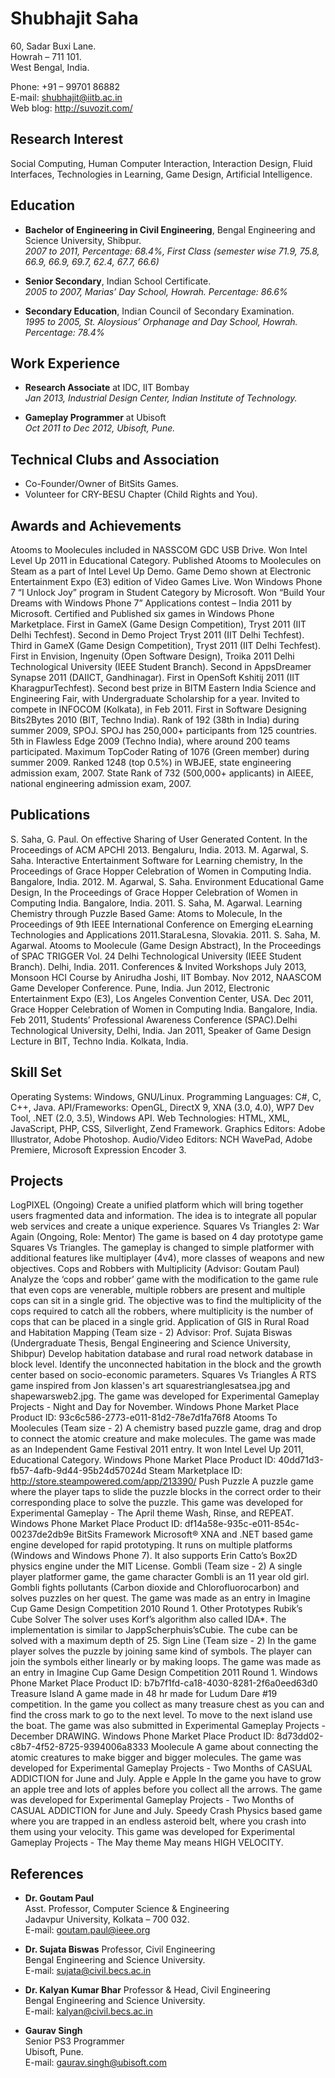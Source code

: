 # Shubhajit Saha
60, Sadar Buxi Lane.  
Howrah – 711 101.  
West Bengal, India.  
  
Phone: +91 – 99701 86882  
E-mail: shubhajit@iitb.ac.in  
Web blog: http://suvozit.com/  

## Research Interest
Social Computing, Human Computer Interaction, Interaction Design, Fluid Interfaces, Technologies in Learning, Game Design, Artificial Intelligence.

## Education
- **Bachelor of Engineering in Civil Engineering**, Bengal Engineering and Science University, Shibpur.  
  *2007 to 2011, Percentage: 68.4%, First Class (semester wise 71.9, 75.8, 66.9, 66.9, 69.7, 62.4, 67.7, 66.6)*

- **Senior Secondary**, Indian School Certificate.  
  *2005 to 2007, Marias’ Day School, Howrah. Percentage: 86.6%*

- **Secondary Education**, Indian Council of Secondary Examination.  
  *1995 to 2005, St. Aloysious’ Orphanage and Day School, Howrah. Percentage: 78.4%*

## Work Experience
- **Research Associate** at IDC, IIT Bombay  
  *Jan 2013, Industrial Design Center, Indian Institute of Technology.*

- **Gameplay Programmer** at Ubisoft  
  *Oct 2011 to Dec 2012, Ubisoft, Pune.*

## Technical Clubs and Association
- Co-Founder/Owner of BitSits Games.
- Volunteer for CRY-BESU Chapter (Child Rights and You).

## Awards and Achievements
Atooms to Moolecules included in NASSCOM GDC USB Drive.
Won Intel Level Up 2011 in Educational Category.
Published Atooms to Moolecules on Steam as a part of Intel Level Up Demo.
Game Demo shown at Electronic Entertainment Expo (E3) edition of Video Games Live.
Won Windows Phone 7 “I Unlock Joy” program in Student Category by Microsoft.
Won “Build Your Dreams with Windows Phone 7” Applications contest – India 2011 by Microsoft.
Certified and Published six games in Windows Phone Marketplace.
First in GameX (Game Design Competition), Tryst 2011 (IIT Delhi Techfest).
Second in Demo Project Tryst 2011 (IIT Delhi Techfest).
Third in GameX (Game Design Competition), Tryst 2011 (IIT Delhi Techfest).
First in Envision, Ingenuity (Open Software Design), Troika 2011 Delhi Technological University (IEEE Student Branch). Second in AppsDreamer Synapse 2011 (DAIICT, Gandhinagar).
First in OpenSoft Kshitij 2011 (IIT KharagpurTechfest).
Second best prize in BITM Eastern India Science and Engineering Fair, with Undergraduate Scholarship for a year. Invited to compete in INFOCOM (Kolkata), in Feb 2011.
First in Software Designing Bits2Bytes 2010 (BIT, Techno India).
Rank of 192 (38th in India) during summer 2009, SPOJ. SPOJ has 250,000+ participants from 125 countries.
5th in Flawless Edge 2009 (Techno India), where around 200 teams participated.
Maximum TopCoder Rating of 1076 (Green member) during summer 2009.
Ranked 1248 (top 0.5%) in WBJEE, state engineering admission exam, 2007.
State Rank of 732 (500,000+ applicants) in AIEEE, national engineering admission exam, 2007.

## Publications
S. Saha, G. Paul. On effective Sharing of User Generated Content. In the Proceedings of ACM APCHI 2013. Bengaluru, India. 2013.
M. Agarwal, S. Saha. Interactive Entertainment Software for Learning chemistry, In the Proceedings of Grace Hopper Celebration of Women in Computing India. Bangalore, India. 2012.
M. Agarwal, S. Saha. Environment Educational Game Design, In the Proceedings of Grace Hopper Celebration of Women in Computing India. Bangalore, India. 2011.
S. Saha, M. Agarwal. Learning Chemistry through Puzzle Based Game: Atoms to Molecule, In the Proceedings of 9th IEEE International Conference on Emerging eLearning Technologies and Applications 2011.StaraLesna, Slovakia. 2011.
S. Saha, M. Agarwal. Atooms to Moolecule (Game Design Abstract), In the Proceedings of SPAC TRIGGER Vol. 24 Delhi Technological University (IEEE Student Branch). Delhi, India. 2011.
Conferences & Invited Workshops
July 2013, Monsoon HCI Course by Anirudha Joshi, IIT Bombay.
Nov 2012, NAASCOM Game Developer Conference. Pune, India.
Jun 2012, Electronic Entertainment Expo (E3), Los Angeles Convention Center, USA.
Dec 2011, Grace Hopper Celebration of Women in Computing India. Bangalore, India.
Feb 2011, Students’ Professional Awareness Conference (SPAC).Delhi Technological University, Delhi, India. Jan 2011, Speaker of Game Design Lecture in BIT, Techno India. Kolkata, India.

## Skill Set
Operating Systems: Windows, GNU/Linux.
Programming Languages: C#, C, C++, Java.
API/Frameworks: OpenGL, DirectX 9, XNA (3.0, 4.0), WP7 Dev Tool, .NET (2.0, 3.5), Windows API. Web Technologies: HTML, XML, JavaScript, PHP, CSS, Silverlight, Zend Framework.
Graphics Editors: Adobe Illustrator, Adobe Photoshop.
Audio/Video Editors: NCH WavePad, Adobe Premiere, Microsoft Expression Encoder 3.

## Projects
LogPIXEL (Ongoing)
Create a unified platform which will bring together users fragmented data and information. The idea is to integrate all popular web services and create a unique experience.
Squares Vs Triangles 2: War Again (Ongoing, Role: Mentor)
The game is based on 4 day prototype game Squares Vs Triangles. The gameplay is changed to simple platformer with additional features like multiplayer (4v4), more classes of weapons and new objectives.
Cops and Robbers with Multiplicity (Advisor: Goutam Paul)
Analyze the ‘cops and robber’ game with the modification to the game rule that even cops are venerable, multiple robbers are present and multiple cops can sit in a single grid. The objective was to find the multiplicity of the cops required to catch all the robbers, where multiplicity is the number of cops that can be placed in a single grid.
Application of GIS in Rural Road and Habitation Mapping (Team size - 2)
Advisor: Prof. Sujata Biswas (Undergraduate Thesis, Bengal Engineering and Science University, Shibpur)
Develop habitation database and rural road network database in block level. Identify the unconnected habitation in the block and the growth center based on socio-economic parameters.
Squares Vs Triangles
A RTS game inspired from Jon klassen's art squarestrianglesatsea.jpg and shapewarsweb2.jpg. The game was developed for Experimental Gameplay Projects - Night and Day for November.
Windows Phone Market Place Product ID: 93c6c586-2773-e011-81d2-78e7d1fa76f8
Atooms To Moolecules (Team size - 2)
A chemistry based puzzle game, drag and drop to connect the atomic creature and make molecules. The game was made as an Independent Game Festival 2011 entry. It won Intel Level Up 2011, Educational Category.
Windows Phone Market Place Product ID: 40dd71d3-fb57-4afb-9d44-95b24d57024d
Steam Marketplace ID: http://store.steampowered.com/app/213390/
Push Puzzle
A puzzle game where the player taps to slide the puzzle blocks in the correct order to their corresponding place to solve the puzzle. This game was developed for Experimental Gameplay - The April theme Wash, Rinse, and REPEAT. Windows Phone Market Place Product ID: df14a58e-935c-e011-854c-00237de2db9e
BitSits Framework
Microsoft® XNA and .NET based game engine developed for rapid prototyping. It runs on multiple platforms (Windows and Windows Phone 7). It also supports Erin Catto’s Box2D physics engine under the MIT License.
Gombli (Team size - 2)
A single player platformer game, the game character Gombli is an 11 year old girl. Gombli fights pollutants (Carbon dioxide and Chlorofluorocarbon) and solves puzzles on her quest. The game was made as an entry in Imagine Cup Game Design Competition 2010 Round 1.
Other Prototypes
Rubik’s Cube Solver
The solver uses Korf’s algorithm also called IDA*. The implementation is similar to JappScherphuis’sCubie. The cube can be solved with a maximum depth of 25.
Sign Line (Team size - 2)
In the game player solves the puzzle by joining same kind of symbols. The player can join the symbols either linearly or by making loops. The game was made as an entry in Imagine Cup Game Design Competition 2011 Round 1. Windows Phone Market Place Product ID: b7b7f1fd-ca18-4030-8281-2f6a0eed63d0
Treasure Island
A game made in 48 hr made for Ludum Dare #19 competition. In the game you collect as many treasure chest as you can and find the cross mark to go to the next level. To move to the next island use the boat. The game was also submitted in Experimental Gameplay Projects - December DRAWING.
Windows Phone Market Place Product ID: 8d73dd02-c8b7-4f52-8725-9394006a8333
Moolecule
A game about connecting the atomic creatures to make bigger and bigger molecules. The game was developed for Experimental Gameplay Projects - Two Months of CASUAL ADDICTION for June and July.
Apple e Apple
In the game you have to grow an apple tree and lots of apples before you collect all the arrows. The game was developed for Experimental Gameplay Projects - Two Months of CASUAL ADDICTION for June and July.
Speedy Crash
Physics based game where you are trapped in an endless asteroid belt, where you crash into them using your velocity. This game was developed for Experimental Gameplay Projects - The May theme May means HIGH VELOCITY.

## References
- **Dr. Goutam Paul**  
  Asst. Professor, Computer Science & Engineering  
  Jadavpur University, Kolkata – 700 032.  
  E-mail: goutam.paul@ieee.org

- **Dr. Sujata Biswas**
  Professor, Civil Engineering  
  Bengal Engineering and Science University.  
  E-mail: sujata@civil.becs.ac.in

- **Dr. Kalyan Kumar Bhar**
  Professor & Head, Civil Engineering  
  Bengal Engineering and Science University.  
  E-mail: kalyan@civil.becs.ac.in

- **Gaurav Singh**  
  Senior PS3 Programmer  
  Ubisoft, Pune.  
  E-mail: gaurav.singh@ubisoft.com
